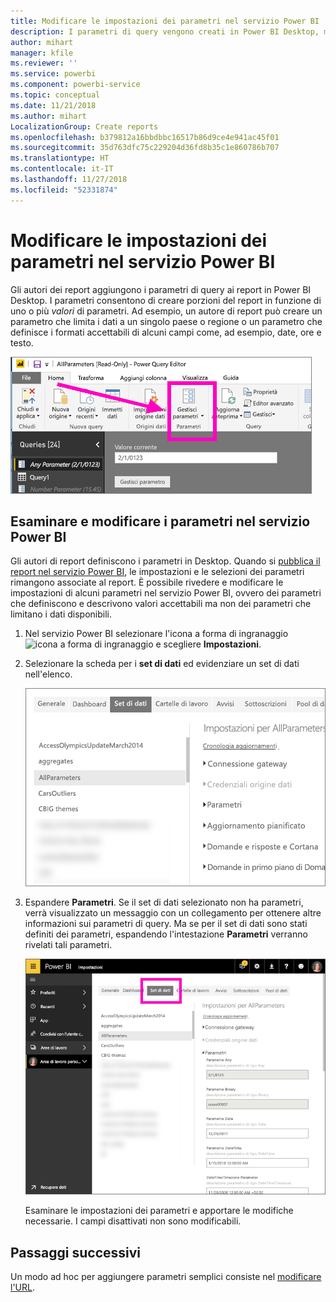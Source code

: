```yaml
---
title: Modificare le impostazioni dei parametri nel servizio Power BI
description: I parametri di query vengono creati in Power BI Desktop, ma possono essere controllati e aggiornati nel servizio Power BI
author: mihart
manager: kfile
ms.reviewer: ''
ms.service: powerbi
ms.component: powerbi-service
ms.topic: conceptual
ms.date: 11/21/2018
ms.author: mihart
LocalizationGroup: Create reports
ms.openlocfilehash: b379812a16bbdbbc16517b86d9ce4e941ac45f01
ms.sourcegitcommit: 35d763dfc75c229204d36fd8b35c1e860786b707
ms.translationtype: HT
ms.contentlocale: it-IT
ms.lasthandoff: 11/27/2018
ms.locfileid: "52331874"
---
```

# <a name="edit-parameter-settings-in-the-power-bi-service"></a>Modificare le impostazioni dei parametri nel servizio Power BI
Gli autori dei report aggiungono i parametri di query ai report in Power BI Desktop. I parametri consentono di creare porzioni del report in funzione di uno o più *valori* di parametri. Ad esempio, un autore di report può creare un parametro che limita i dati a un singolo paese o regione o un parametro che definisce i formati accettabili di alcuni campi come, ad esempio, date, ore e testo.

![Scheda Home con l'opzione Gestisci parametri nel Desktop](media/service-parameters/power-bi-manage-parameters.png)

## <a name="review-and-edit-parameters-in-power-bi-service"></a>Esaminare e modificare i parametri nel servizio Power BI

Gli autori di report definiscono i parametri in Desktop. Quando si [pubblica il report nel servizio Power BI](desktop-upload-desktop-files.md), le impostazioni e le selezioni dei parametri rimangono associate al report. È possibile rivedere e modificare le impostazioni di alcuni parametri nel servizio Power BI, ovvero dei parametri che definiscono e descrivono valori accettabili ma non dei parametri che limitano i dati disponibili.

1. Nel servizio Power BI selezionare l'icona a forma di ingranaggio ![icona a forma di ingranaggio](media/service-parameters/power-bi-cog.png) e scegliere **Impostazioni**.

2. Selezionare la scheda per i **set di dati** ed evidenziare un set di dati nell'elenco. 
    
    ![Finestra Impostazioni con la scheda Set di dati selezionata](media/service-parameters/power-bi-select-dataset2.png)

3. Espandere **Parametri**.  Se il set di dati selezionato non ha parametri, verrà visualizzato un messaggio con un collegamento per ottenere altre informazioni sui parametri di query. Ma se per il set di dati sono stati definiti dei parametri, espandendo l'intestazione **Parametri** verranno rivelati tali parametri. 

    ![Finestra Impostazioni con parametri visualizzati](media/service-parameters/power-bi-settings.png)

    Esaminare le impostazioni dei parametri e apportare le modifiche necessarie. I campi disattivati non sono modificabili. 


## <a name="next-steps"></a>Passaggi successivi
Un modo ad hoc per aggiungere parametri semplici consiste nel [modificare l'URL](service-url-filters.md).
